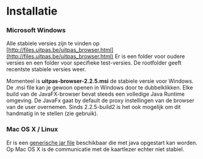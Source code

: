 ---
---

# Installatie

### Microsoft Windows

Alle stabiele versies zijn te vinden op [http://files.uitpas.be/uitpas_browser.html](http://files.uitpas.be/uitpas_browser.html)
Er is een folder voor oudere versies en een folder voor specifieke test-versies. De rootfolder geeft recentste stabiele versies weer. 

Momenteel is **uitpas-browser-2.2.5.msi** de stabiele versie voor Windows.
De .msi file kan je gewoon openen in Windows door te dubbelklikken. Elke build van de JavaFX-browser bevat steeds een volledige Java Runtime omgeving. De JavaFx gaat by default de proxy instellingen van de browser van de user overnemen. Sinds 2.2.5-build2 is het ook mogelijk om dit handmatig in te stellen (zie gebruik).

### Mac OS X / Linux

Er is een [generische jar file](http://files.uitpas.be/uitpas_browser/for-testing/uitpas-browser-2.2.5-build2-jfx.jar) beschikbaar die met java opgestart kan worden. Op Mac OS X is de communicatie met de kaartlezer echter niet stabiel. 
